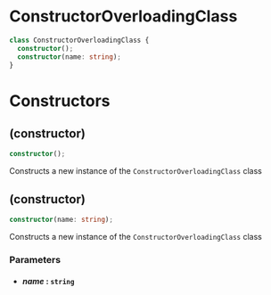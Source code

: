 # ConstructorOverloadingClass

```typescript
class ConstructorOverloadingClass {
  constructor();
  constructor(name: string);
}
```

# Constructors

## (constructor)

```typescript
constructor();
```

Constructs a new instance of the `ConstructorOverloadingClass` class

## (constructor)

```typescript
constructor(name: string);
```

Constructs a new instance of the `ConstructorOverloadingClass` class

### Parameters

- #### _name_ : `string`

